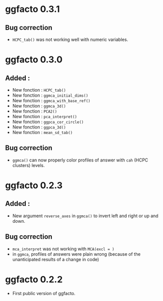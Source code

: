 # ggfacto 0.3.1

## Bug correction
* `HCPC_tab()` was not working well with numeric variables.


# ggfacto 0.3.0

## Added : 
* New fonction : `HCPC_tab()`           
* New fonction : `ggmca_initial_dims()` 
* New fonction : `ggmca_with_base_ref()`
* New fonction : `ggmca_3d()`           
* New fonction : `PCA2()`      
* New fonction : `pca_interpret()`      
* New fonction : `ggpca_cor_circle()`   
* New fonction : `ggpca_3d()`           
* New fonction : `mean_sd_tab()`

## Bug correction
* `ggmca()` can now properly color profiles of answer with `cah` (HCPC clusters) levels.


# ggfacto 0.2.3

## Added : 
* New argument `reverse_axes` in `ggmca()` to invert left and right or up and down. 

## Bug correction
* `mca_interpret` was not working with `MCA(excl = )`
* in `ggmca`, profiles of answers were plain wrong (because of the unanticipated results of a change in code)


# ggfacto 0.2.2

* First public version of ggfacto. 
